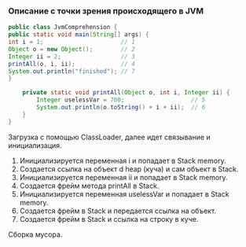 ### Описание с точки зрения происходящего в JVM
```java
public class JvmComprehension {
public static void main(String[] args) {
int i = 1;                      // 1
Object o = new Object();        // 2
Integer ii = 2;                 // 3
printAll(o, i, ii);             // 4
System.out.println("finished"); // 7
}

    private static void printAll(Object o, int i, Integer ii) {
        Integer uselessVar = 700;                   // 5
        System.out.println(o.toString() + i + ii);  // 6
    }
}
```
Загрузка с помощью СlassLoader, далее идет связывание и инициализация.  

1. Инициализируется переменная i и попадает в Stack memory.   
2. Создается ссылка на объект d heap (куча) и сам объект в Stack.  
3. Инициализируется переменная ii и попадает в Stack memory.  
4. Создается фрейм метода printAll в Stack. 
5. Инициализируется переменная uselessVar и попадает в Stack memory.  
6. Создается фрейм в Stack и передается ссылка на объект.  
7. Создается фрейм в Stack и ссылка на строку в куче.  

Сборка мусора.
